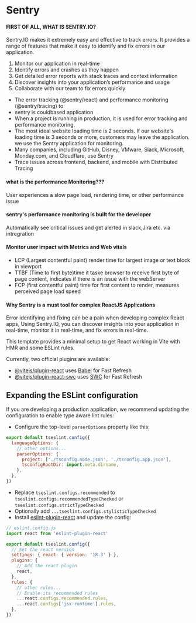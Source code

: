 # Sentry

####  FIRST OF ALL, WHAT IS SENTRY.IO?
Sentry.IO makes it extremely easy and effective to track errors. It provides a range of features that make it easy to identify and fix errors in our application.

1. Monitor our application in real-time
2. Identify errors and crashes as they happen
3. Get detailed error reports with stack traces and context information
4. Discover insights into your application’s performance and usage
5. Collaborate with our team to fix errors quickly

-  The error tracking (@sentry/react) and performance monitoring (@sentry/tracing) to 
- sentry is couldbased application
- When a project is running in production, it is used for error tracking and performance monitoring.
- The most ideal website loading time is 2 seconds. If our website's loading time is 3 seconds or more, customers may leave the application. we use the Sentry        application for monitoring.
- Many companies, including GitHub, Disney, VMware, Slack, Microsoft, Monday.com, and Cloudflare, use Sentry
- Trace issues across frontend, backend, and mobile with Distributed Tracing

#### what is the performance Monitoring???
User experiences a slow page load, rendering time, or other performance issue

#### sentry's performance monitoring is built for the developer
Automatically see critical issues and get alerted in slack,Jira etc. via intregration

#### Monitor user impact with Metrics and Web vitals 
   - LCP (Largest contentful paint) render time for largest image or text block in viewport
   - TTBF (Time to first byte)time it taske browser to receive first byte of page content, indicates if there is an issue with the webServer
   - FCP (first contentful paint) time for first content to render, measures perceived page load speed 

#### Why Sentry is a must tool for complex ReactJS Applications
Error identifying and fixing can be a pain when developing complex React apps, Using Sentry.IO, you can discover insights into your application in real-time, monitor it in real-time, and fix errors in real-time.




























This template provides a minimal setup to get React working in Vite with HMR and some ESLint rules.

Currently, two official plugins are available:

- [@vitejs/plugin-react](https://github.com/vitejs/vite-plugin-react/blob/main/packages/plugin-react/README.md) uses [Babel](https://babeljs.io/) for Fast Refresh
- [@vitejs/plugin-react-swc](https://github.com/vitejs/vite-plugin-react-swc) uses [SWC](https://swc.rs/) for Fast Refresh

## Expanding the ESLint configuration

If you are developing a production application, we recommend updating the configuration to enable type aware lint rules:

- Configure the top-level `parserOptions` property like this:

```js
export default tseslint.config({
  languageOptions: {
    // other options...
    parserOptions: {
      project: ['./tsconfig.node.json', './tsconfig.app.json'],
      tsconfigRootDir: import.meta.dirname,
    },
  },
})
```

- Replace `tseslint.configs.recommended` to `tseslint.configs.recommendedTypeChecked` or `tseslint.configs.strictTypeChecked`
- Optionally add `...tseslint.configs.stylisticTypeChecked`
- Install [eslint-plugin-react](https://github.com/jsx-eslint/eslint-plugin-react) and update the config:

```js
// eslint.config.js
import react from 'eslint-plugin-react'

export default tseslint.config({
  // Set the react version
  settings: { react: { version: '18.3' } },
  plugins: {
    // Add the react plugin
    react,
  },
  rules: {
    // other rules...
    // Enable its recommended rules
    ...react.configs.recommended.rules,
    ...react.configs['jsx-runtime'].rules,
  },
})
```
